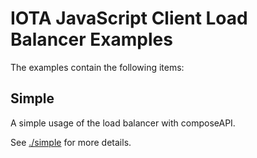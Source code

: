 # IOTA JavaScript Client Load Balancer Examples

The examples contain the following items:

## Simple

A simple usage of the load balancer with composeAPI.

See [./simple](./simple) for more details.

